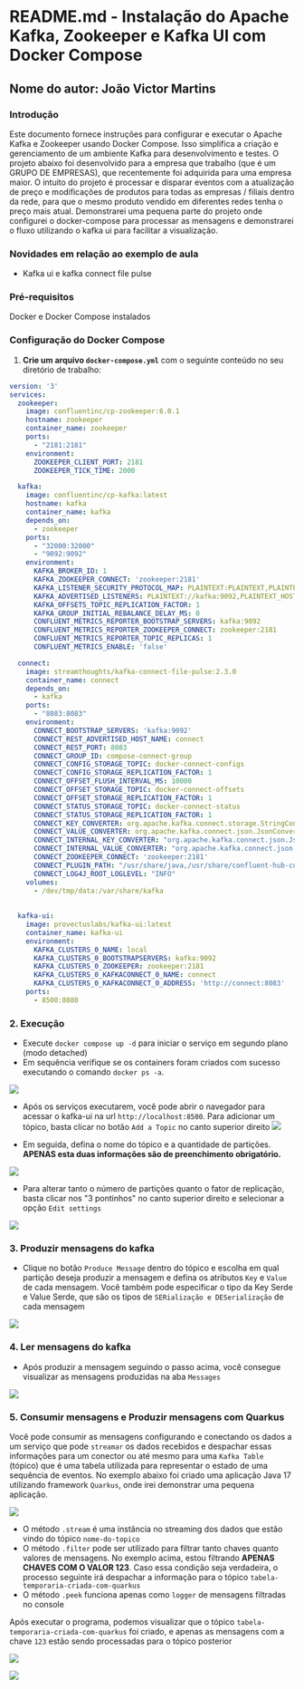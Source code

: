 # README.md - Instalação do Apache Kafka, Zookeeper e Kafka UI com Docker Compose

## Nome do autor: João Victor Martins

### Introdução
Este documento fornece instruções para configurar e executar o Apache Kafka e Zookeeper usando Docker Compose. Isso simplifica a criação e gerenciamento de um ambiente Kafka para desenvolvimento e testes. O projeto abaixo foi desenvolvido para a empresa que trabalho (que é um GRUPO DE EMPRESAS), que recentemente foi adquirida para uma empresa maior. O intuito do projeto é processar e disparar eventos com a atualização de preço e modificações de produtos para todas as empresas / filiais dentro da rede, para que o mesmo produto vendido em diferentes redes tenha o preço mais atual.
Demonstrarei uma pequena parte do projeto onde configurei o docker-compose para processar as mensagens e demonstrarei o fluxo utilizando o kafka ui para facilitar a visualização. 

### Novidades em relação ao exemplo de aula
- Kafka ui e kafka connect file pulse

### Pré-requisitos
Docker e Docker Compose instalados

### Configuração do Docker Compose
1. **Crie um arquivo `docker-compose.yml`** com o seguinte conteúdo  no seu diretório de trabalho:

```yaml
version: '3'
services:
  zookeeper:
    image: confluentinc/cp-zookeeper:6.0.1
    hostname: zookeeper
    container_name: zookeeper
    ports:
      - "2181:2181"
    environment:
      ZOOKEEPER_CLIENT_PORT: 2181
      ZOOKEEPER_TICK_TIME: 2000

  kafka:
    image: confluentinc/cp-kafka:latest
    hostname: kafka
    container_name: kafka
    depends_on:
      - zookeeper
    ports:
      - "32000:32000"
      - "9092:9092"
    environment:
      KAFKA_BROKER_ID: 1
      KAFKA_ZOOKEEPER_CONNECT: 'zookeeper:2181'
      KAFKA_LISTENER_SECURITY_PROTOCOL_MAP: PLAINTEXT:PLAINTEXT,PLAINTEXT_HOST:PLAINTEXT
      KAFKA_ADVERTISED_LISTENERS: PLAINTEXT://kafka:9092,PLAINTEXT_HOST://localhost:32000
      KAFKA_OFFSETS_TOPIC_REPLICATION_FACTOR: 1
      KAFKA_GROUP_INITIAL_REBALANCE_DELAY_MS: 0
      CONFLUENT_METRICS_REPORTER_BOOTSTRAP_SERVERS: kafka:9092
      CONFLUENT_METRICS_REPORTER_ZOOKEEPER_CONNECT: zookeeper:2181
      CONFLUENT_METRICS_REPORTER_TOPIC_REPLICAS: 1
      CONFLUENT_METRICS_ENABLE: 'false'

  connect:
    image: streamthoughts/kafka-connect-file-pulse:2.3.0
    container_name: connect
    depends_on:
      - kafka
    ports:
      - "8083:8083"
    environment:
      CONNECT_BOOTSTRAP_SERVERS: 'kafka:9092'
      CONNECT_REST_ADVERTISED_HOST_NAME: connect
      CONNECT_REST_PORT: 8083
      CONNECT_GROUP_ID: compose-connect-group
      CONNECT_CONFIG_STORAGE_TOPIC: docker-connect-configs
      CONNECT_CONFIG_STORAGE_REPLICATION_FACTOR: 1
      CONNECT_OFFSET_FLUSH_INTERVAL_MS: 10000
      CONNECT_OFFSET_STORAGE_TOPIC: docker-connect-offsets
      CONNECT_OFFSET_STORAGE_REPLICATION_FACTOR: 1
      CONNECT_STATUS_STORAGE_TOPIC: docker-connect-status
      CONNECT_STATUS_STORAGE_REPLICATION_FACTOR: 1
      CONNECT_KEY_CONVERTER: org.apache.kafka.connect.storage.StringConverter
      CONNECT_VALUE_CONVERTER: org.apache.kafka.connect.json.JsonConverter
      CONNECT_INTERNAL_KEY_CONVERTER: "org.apache.kafka.connect.json.JsonConverter"
      CONNECT_INTERNAL_VALUE_CONVERTER: "org.apache.kafka.connect.json.JsonConverter"
      CONNECT_ZOOKEEPER_CONNECT: 'zookeeper:2181'
      CONNECT_PLUGIN_PATH: "/usr/share/java,/usr/share/confluent-hub-components/"
      CONNECT_LOG4J_ROOT_LOGLEVEL: "INFO"
    volumes:
      - /dev/tmp/data:/var/share/kafka
    
  
  kafka-ui:
    image: provectuslabs/kafka-ui:latest
    container_name: kafka-ui
    environment:
      KAFKA_CLUSTERS_0_NAME: local
      KAFKA_CLUSTERS_0_BOOTSTRAPSERVERS: kafka:9092
      KAFKA_CLUSTERS_0_ZOOKEEPER: zookeeper:2181
      KAFKA_CLUSTERS_0_KAFKACONNECT_0_NAME: connect
      KAFKA_CLUSTERS_0_KAFKACONNECT_0_ADDRESS: 'http://connect:8083'
    ports:
      - 8500:8080
```


### 2. Execução
- Execute `docker compose up -d` para iniciar o serviço em segundo plano (modo detached) 
- Em sequência verifique se os containers foram criados com sucesso executando o comando `docker ps -a`.

![](docker-compose.png)

- Após os serviços executarem, você pode abrir o navegador para acessar o kafka-ui na url `http://localhost:8500`. Para adicionar um tópico, basta clicar no botão `Add a Topic` no canto superior direito
![](kafka-ui/topics.png)

- Em seguida, defina o nome do tópico e a quantidade de partições. **APENAS esta duas informações são de preenchimento obrigatório.** 

![](kafka-ui/add-topic.png)

- Para alterar tanto o número de partições quanto o fator de replicação, basta clicar nos "3 pontinhos" no canto superior direito e selecionar a opção `Edit settings`

![](kafka-ui/edit-settings.png)


### 3. Produzir mensagens do kafka
- Clique no botão `Produce Message` dentro do tópico e escolha em qual partição deseja produzir a mensagem e defina os atributos `Key` e `Value` de cada mensagem. Você também pode especificar o tipo da Key Serde e Value Serde, que são os tipos de `SERialização e DESerialização` de cada mensagem

![](kafka-ui/produce-message.png)


### 4. Ler mensagens do kafka
- Após produzir a mensagem seguindo o passo acima, você consegue visualizar as mensagens produzidas na aba `Messages`

![](kafka-ui/read-message.png)

### 5. Consumir mensagens e Produzir mensagens com Quarkus
Você pode consumir as mensagens configurando e conectando os dados a um serviço que pode `streamar` os dados recebidos e despachar essas informações para um conector ou até mesmo para uma `Kafka Table` (tópico) que é uma tabela utilizada para representar o estado de uma sequência de eventos. No exemplo abaixo foi criado uma aplicação Java 17 utilizando framework `Quarkus`, onde irei demonstrar uma pequena aplicação.

![](kafka-ui/streaming.png)

- O método `.stream` é uma instância no streaming dos dados que estão vindo do tópico `nome-do-topico`
- O método `.filter` pode ser utilizado para filtrar tanto chaves quanto valores de mensagens. No exemplo acima, estou filtrando **APENAS CHAVES COM O VALOR 123**. Caso essa condição seja verdadeira, o processo seguinte irá despachar a informação para o tópico `tabela-temporaria-criada-com-quarkus`
- O método `.peek` funciona apenas como `logger` de mensagens filtradas no console

Após executar o programa, podemos visualizar que o tópico `tabela-temporaria-criada-com-quarkus` foi criado, e apenas as mensagens com a chave `123` estão sendo processadas para o tópico posterior

![](kafka-ui/quarkus-topic1.png)

![](kafka-ui/quarkus-topic2.png)

